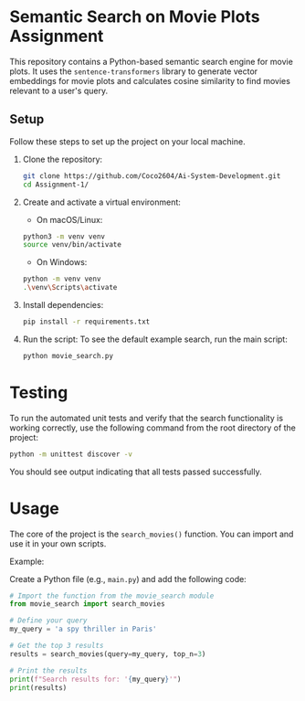 # Semantic Search on Movie Plots Assignment

This repository contains a Python-based semantic search engine for movie plots. It uses the `sentence-transformers` library to generate vector embeddings for movie plots and calculates cosine similarity to find movies relevant to a user's query.

## Setup

Follow these steps to set up the project on your local machine.

1. Clone the repository:
    ```bash
    git clone https://github.com/Coco2604/Ai-System-Development.git
    cd Assignment-1/
    ```

2. Create and activate a virtual environment:
    * On macOS/Linux:
    ```bash
    python3 -m venv venv
    source venv/bin/activate
    ```
    * On Windows:
    ```bash
    python -m venv venv
    .\venv\Scripts\activate
    ```

3. Install dependencies:
    ```bash
    pip install -r requirements.txt
    ```

4. Run the script:
    To see the default example search, run the main script:
    ```bash
    python movie_search.py
    ```
 
# Testing

To run the automated unit tests and verify that the search functionality is working correctly, use the following command from the root directory of the project:

```bash
python -m unittest discover -v
```

You should see output indicating that all tests passed successfully.

# Usage

The core of the project is the `search_movies()` function. You can import and use it in your own scripts.

Example:

Create a Python file (e.g., `main.py`) and add the following code:

```python
# Import the function from the movie_search module
from movie_search import search_movies

# Define your query
my_query = 'a spy thriller in Paris'

# Get the top 3 results
results = search_movies(query=my_query, top_n=3)

# Print the results
print(f"Search results for: '{my_query}'")
print(results)
```


